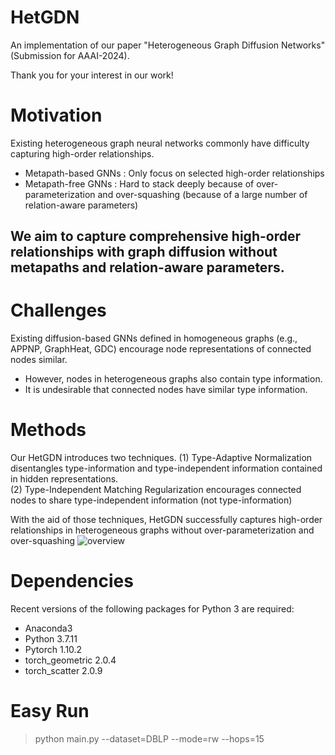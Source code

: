 # HetGDN
An implementation of our paper "Heterogeneous Graph Diffusion Networks" (Submission for AAAI-2024).

Thank you for your interest in our work!  

# Motivation  
Existing heterogeneous graph neural networks commonly have difficulty capturing high-order relationships.  
- Metapath-based GNNs : Only focus on selected high-order relationships  
- Metapath-free GNNs : Hard to stack deeply because of over-parameterization and over-squashing (because of a large number of relation-aware parameters)
## We aim to capture comprehensive high-order relationships with graph diffusion without metapaths and relation-aware parameters.  

# Challenges    
Existing diffusion-based GNNs defined in homogeneous graphs (e.g., APPNP, GraphHeat, GDC) encourage node representations of connected nodes similar.  
- However, nodes in heterogeneous graphs also contain type information.
- It is undesirable that connected nodes have similar type information.

# Methods  
Our HetGDN introduces two techniques.
(1) Type-Adaptive Normalization disentangles type-information and type-independent information contained in hidden representations.  
(2) Type-Independent Matching Regularization encourages connected nodes to share type-independent information (not type-information)  

With the aid of those techniques, HetGDN successfully captures high-order relationships in heterogeneous graphs without over-parameterization and over-squashing
![overview](https://user-images.githubusercontent.com/37531907/216320862-ce215572-00ec-4be4-8d6d-5d24e53ac7ac.png)


# Dependencies
Recent versions of the following packages for Python 3 are required:

* Anaconda3
* Python 3.7.11  
* Pytorch 1.10.2  
* torch_geometric 2.0.4  
* torch_scatter 2.0.9  

# Easy Run
> python main.py --dataset=DBLP --mode=rw --hops=15
